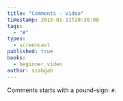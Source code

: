 ```yaml
---
title: "Comments - video"
timestamp: 2015-01-31T20:30:08
tags:
  - "#"
types:
  - screencast
published: true
books:
  - beginner_video
author: szabgab
---
```



Comments starts with a pound-sign: `#`.


<slidecast file="beginner-perl/comments" youtube="SIWS8t59vH0" />
